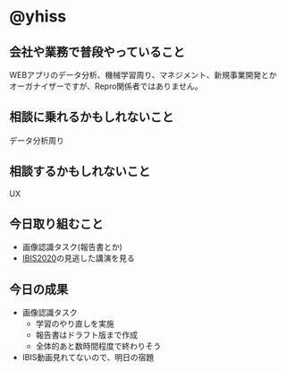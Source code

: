# @yhiss

## 会社や業務で普段やっていること
WEBアプリのデータ分析、機械学習周り、マネジメント、新規事業開発とか  
オーガナイザーですが、Repro関係者ではありません。  


## 相談に乗れるかもしれないこと
データ分析周り

## 相談するかもしれないこと
UX

## 今日取り組むこと
- 画像認識タスク(報告書とか)
- [IBIS2020](http://ibisml.org/ibis2020/)の見逃した講演を見る

## 今日の成果
- 画像認識タスク
  - 学習のやり直しを実施
  - 報告書はドラフト版まで作成
  - 全体的あと数時間程度で終わりそう
- IBIS動画見れてないので、明日の宿題
